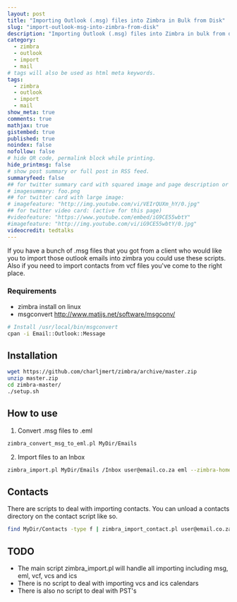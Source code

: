 ```yaml
---
layout: post
title: "Importing Outlook (.msg) files into Zimbra in Bulk from Disk"
slug: "import-outlook-msg-into-zimbra-from-disk"
description: "Importing Outlook (.msg) files into Zimbra in bulk from disk"
category: 
  - zimbra
  - outlook
  - import
  - mail
# tags will also be used as html meta keywords.
tags:
  - zimbra
  - outlook
  - import
  - mail
show_meta: true
comments: true
mathjax: true
gistembed: true
published: true
noindex: false
nofollow: false
# hide QR code, permalink block while printing.
hide_printmsg: false
# show post summary or full post in RSS feed.
summaryfeed: false
## for twitter summary card with squared image and page description or page excerpt:
# imagesummary: foo.png
## for twitter card with large image:
# imagefeature: "http://img.youtube.com/vi/VEIrQUXm_hY/0.jpg"
## for twitter video card: (active for this page)
#videofeature: "https://www.youtube.com/embed/iG9CE55wbtY"
#imagefeature: "http://img.youtube.com/vi/iG9CE55wbtY/0.jpg"
videocredit: tedtalks
---
```

If you have a bunch of .msg files that you got from a client who would like you to import those outlook emails into zimbra you could use these scripts.
Also if you need to import contacts from vcf files you've come to the right place.

### Requirements
 - zimbra install on linux
 - msgconvert <http://www.matijs.net/software/msgconv/>

```bash
# Install /usr/local/bin/msgconvert
cpan -i Email::Outlook::Message
```
<!--more-->

## Installation

```bash
wget https://github.com/charljmert/zimbra/archive/master.zip
unzip master.zip
cd zimbra-master/
./setup.sh
```

## How to use
1. Convert .msg files to .eml

```bash
zimbra_convert_msg_to_eml.pl MyDir/Emails
```

2. Import files to an Inbox

```bash
zimbra_import.pl MyDir/Emails /Inbox user@email.co.za eml --zimbra-home /opt/zimbra/
```

## Contacts
There are scripts to deal with importing contacts. You can unload a contacts directory on the contact script like so.

```bash
find MyDir/Contacts -type f | zimbra_import_contact.pl user@email.co.za
```

## TODO

 - The main script zimbra_import.pl will handle all importing including msg, eml, vcf, vcs and ics
 - There is no script to deal with importing vcs and ics calendars
 - There is also no script to deal with PST's
